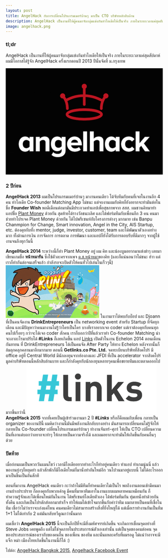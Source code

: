 ```yaml
---
layout: post
title: AngelHack กับการเปลี่ยนโปรแกรมเมอร์บ้านๆ มาเป็น CTO บริษัทหลักสิบล้าน
description: AngelHack เป็นงานที่ให้ผู้คนมาจับกลุ่มแข่งกันทำไอเดียให้เป็นจริง ภายในระยะเวลาแค่สุดสัปดาห์ ผมมีโอกาสได้รู้จัก AngelHack ครั้งแรกตอนปี 2013 ปีนั้นจัดที่ ม.กรุงเทพ
image: angelhack.png
---
```

### tl;dr
AngelHack เป็นงานที่ให้ผู้คนมาจับกลุ่มแข่งกันทำไอเดียให้เป็นจริง ภายในระยะเวลาแค่สุดสัปดาห์ ผมมีโอกาสได้รู้จัก AngelHack ครั้งแรกตอนปี 2013 ปีนั้นจัดที่ ม.กรุงเทพ

![angelhack](/assets/post/angelhack.jpg)

### 2 ปีก่อน
**AngelHack 2013** ผมเป็นโปรแกรมเมอร์บ้านๆ มางานคนเดียว ได้จับทีมกับคนที่เจอในงานอีก 4 คน ทำไอเดีย Co-founder Matching App ไม่ชนะ แต่จบงานผมกับคิทก็ยังอยากจะทำมันต่อในชื่อ **Founder Wish** พอดีเดือนต่อมามันมีประกวดทำแอปเพื่อสุขภาพจาก สสส. ผมชวนคิทมาทำแอปชื่อ [Plant Money](http://plantmoneyapp.com) ด้วยกัน
สุดท้ายได้รางวัลชนะเลิศ และได้ฟอร์มทีมกับเพื่อนอีก 3 คน คนมาช่วยทำโปรเจค Plant Money ด้วยกัน ได้ไปพรีเซนท์กับโครงการต่างๆ มากมาย เช่น Banpu Chanmpion for Change, Smart innovation, Angel in the City, AIS Startup, etc. ต้องคุยกับทั้ง mentor, judge, investor, customer, team และได้พัฒนาตัวเองอย่างมาก ทั้งด้านการเงิน การจัดการ การตลาด การพัฒนา และแอปก็ยังได้รับการตอบรับที่ดีมากๆ จากผู้ใช้งานจนถึงทุกวันนี้

**AngelHack 2014** ระหว่างนี้ก็ทำ Plant Money อยู่ ผม คิท และน้องบูมอยากมาแข่งขำๆ เลยมาเขียนเกมชื่อ **หน้าหมารัน** ซึ่งใช้ตัวละครจากเพจ [ด.ช.หน้าหมา](https://www.facebook.com/mydogfaceboy)ของคิท (และก็แน่นอนว่าไม่ชนะ ฮ่าา แต่เราก็ทำกันต่อจนเสร็จแล้ว กำลังรอจะเปิดตัวให้คนทั่วไปเล่นในเร็วๆนี้)  
![angelhack](/assets/post/dogdirirun.png)
ในงานเราได้พบกับป๊อป และ Djoann ที่เป็นคนจัดงาน **DrinkEntrepreneurs** เป็น networking event สำหรับ Startup ที่จัดทุกเดือน และมีปัญหาว่าคนมางานไม่รู้ว่าใครเป็นใคร บางทีเราอยากเจอ coder แต่เราต้องคุยกับคนทุกคนไปเรื่อยๆ กว่าจะได้เจอ coder สักคน เราก็บอกว่าปีที่แล้วเราทำ Co-founder Matching น่าจะเอาอะไรมาปรับได้ **#Links** ก็เลยเกิดขึ้น แอป [Links](http://getlinks.co) เปิดตัวในงาน Echelon 2014 ตอนเดือนกันยายน ที่ DrinkEntrepreneurs ได้เป็นคนจัด After Party ให้ทาง Echelon หลังจากนั้นก็ล้มลุกคลุกคลานมาอีกมากมาย ตอนนี้ **Getlinks.co Pte. Ltd.** จดทะเบียนบริษัทที่สิงคโปร์ มี office อยู่ที่ Central World มีนักลงทุนจากฮ่องกงและ JFDI ที่เป็น accelerator จากสิงคโปร์ มูลค่าบริษัทตอนนี้หลักสิบล้านบาท และก็กำลังคุยกับนักลงทุนหลายๆคนเพื่อขยายทีมและตลาดออกไปมากขึ้นกว่านี้
![links](/assets/post/links-logo.png)
**AngelHack 2015** จากที่เคยเป็นผู้เข้าร่วมงานมา 2 ปี ***#Links*** หรือก็คือผมกับเพื่อน กลายเป็น organizer ของงานปีนี้  ผมคิดว่างานนี้มันมีพลังงานลึกลับบางอย่าง มันสามารถเปลี่ยนคนไม่รู้จักให้กลายเป็น Co-founder เปลี่ยนโปรแกรมเมอร์บ้านๆ ทำงานจันทร์-ศุกร์ ให้เป็น CTO เปลี่ยนความฝันที่เอาแต่บอกว่าอยากจะทำๆ ให้กลายเป็นความจริงได้ และผมอยากจะทำมันให้เกิดขึ้นกับคนอื่นๆ ด้วย

### ปิดท้าย
เมื่อก่อนผมเป็นพวกวันแมนโชว์ เวลามีไอเดียอยากทำอะไรก็ทำอยู่คนเดียว ทำแอป ทำเกมนู่นนี่ แล้วพองานยุ่งๆก็หยุดทำ แล้วสักพักก็มีไอเดียใหม่ก็มานั่งทำอันใหม่อีก วนไปวนมาอยู่แบบนี้ ไม่ได้อะไรออกมาเป็นชิ้นเป็นอันสักที

ตอนที่มางาน AngelHack คนเดียว กะว่าถ้าไม่มีทีมก็ทำคนเดียวไม่เป็นไร  พอถึงงานตอนเช้ามีคนมางานบ้างประปราย ก็ลองคุยกับพวกเค้าดู มีคนที่มาหาทีมเอาในงานแบบผมหลายคนเหมือนกัน ก็ทำความรู้จักและได้เพื่อนใหม่กันในงาน ได้พรีเซนท์ไอเดียตัวเอง ได้ฟอร์มทีมกัน ทุ่มเทนั่งทำด้วยกันทั้งคืน และเกิดเป็นโปรดักส์ออกมาสำเร็จ  ทำให้ผมได้เข้าใจมากขึ้นกับคำว่าทีม ผมกลายเป็นคนที่เชื่อในทีม เชื่อว่าไม่ว่าเราจะเก่งแค่ไหน คนคนเดียวไม่สามารถสร้างสิ่งที่ยิ่งใหญ่ได้ แต่เมื่อเราทำงานกันเป็นทีม 1+1 ไม่ได้เท่ากับ 2 แต่มันกลับทวีคูณกว่านั้นมาก

ผมเชื่อว่า **AngelHack 2015** นี้จะเป็นอีกปีที่จะมีสิ่งมหัศจรรย์เกิดขึ้น  จะเกิดการเชื่อมจุดอย่างที่ Steve Jobs เคยพูดถึง แต่ไม่ใช่จุดภายในประสบการณ์ตัวเองเท่านั้น แต่เป็นจุดของคนต่อคน จุดของประสบการณ์ของเรากับของคนอื่น ของเพื่อน ของทีม และนั่นแหละครับที่ผมรอดู ไม่แน่ว่าอาจจะมีแจ็ก หม่า เมืองไทยเกิดขึ้นในงานนี้ก็ได้ :)

ไปต่อ: [AngelHack Bangkok 2015](http://angelhack.getlinks.co), [Angelhack Facebook Event](https://www.facebook.com/events/103421876660941/)
